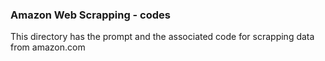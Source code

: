 ### Amazon Web Scrapping - codes
This directory has the prompt and the associated code for scrapping data from amazon.com
